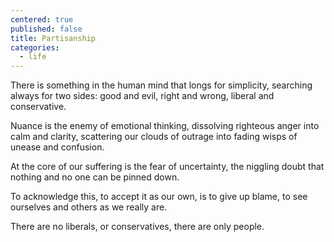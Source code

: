 ```yaml
---
centered: true
published: false
title: Partisanship
categories:
  - life
---
```

There is something in the human mind
that longs for simplicity,
searching always 
for two sides:
good and evil,
right and wrong,
liberal and conservative.

Nuance is the enemy 
of emotional thinking,
dissolving righteous anger
into calm and clarity,
scattering our clouds of outrage
into fading wisps 
of unease and confusion.

At the core of our suffering
is the fear of uncertainty,
the niggling doubt
that nothing
and no one
can be pinned down.

To acknowledge this,
to accept it as our own,
is to give up blame,
to see ourselves and others
as we really are.

There are no liberals,
or conservatives,
there are only people.

